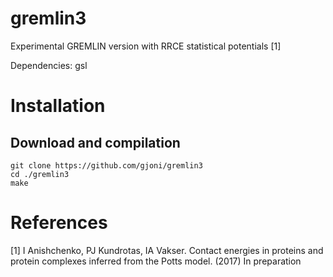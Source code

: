 # gremlin3
Experimental GREMLIN version with RRCE statistical potentials [1]

Dependencies: gsl

# Installation

## Download and compilation
    git clone https://github.com/gjoni/gremlin3
    cd ./gremlin3
    make

# References
[1] I Anishchenko, PJ Kundrotas, IA Vakser. Contact energies in proteins and protein complexes inferred from the Potts model. (2017) In preparation
